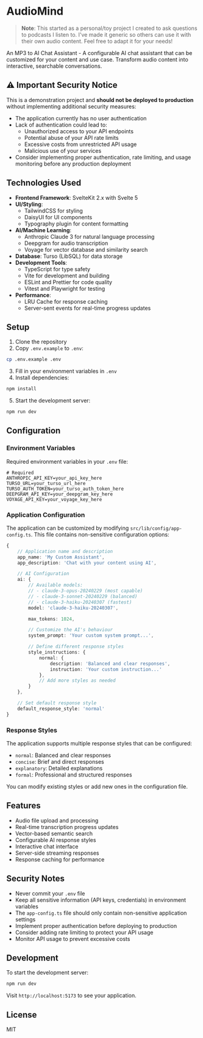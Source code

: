 # AudioMind

> **Note**: This started as a personal/toy project I created to ask
> questions to podcasts I listen to. I've made it generic so others
> can use it with their own audio content. Feel free to adapt it for
> your needs!

An MP3 to AI Chat Assistant - A configurable AI chat assistant that
can be customized for your content and use case. Transform audio
content into interactive, searchable conversations.

## ⚠️ Important Security Notice

This is a demonstration project and **should not be deployed to
production** without implementing additional security measures:

- The application currently has no user authentication
- Lack of authentication could lead to:
  - Unauthorized access to your API endpoints
  - Potential abuse of your API rate limits
  - Excessive costs from unrestricted API usage
  - Malicious use of your services
- Consider implementing proper authentication, rate limiting, and
  usage monitoring before any production deployment

## Technologies Used

- **Frontend Framework**: SvelteKit 2.x with Svelte 5
- **UI/Styling**:
  - TailwindCSS for styling
  - DaisyUI for UI components
  - Typography plugin for content formatting
- **AI/Machine Learning**:
  - Anthropic Claude 3 for natural language processing
  - Deepgram for audio transcription
  - Voyage for vector database and similarity search
- **Database**: Turso (LibSQL) for data storage
- **Development Tools**:
  - TypeScript for type safety
  - Vite for development and building
  - ESLint and Prettier for code quality
  - Vitest and Playwright for testing
- **Performance**:
  - LRU Cache for response caching
  - Server-sent events for real-time progress updates

## Setup

1. Clone the repository
2. Copy `.env.example` to `.env`:

```bash
cp .env.example .env
```

3. Fill in your environment variables in `.env`
4. Install dependencies:

```bash
npm install
```

5. Start the development server:

```bash
npm run dev
```

## Configuration

### Environment Variables

Required environment variables in your `.env` file:

```env
# Required
ANTHROPIC_API_KEY=your_api_key_here
TURSO_URL=your_turso_url_here
TURSO_AUTH_TOKEN=your_turso_auth_token_here
DEEPGRAM_API_KEY=your_deepgram_key_here
VOYAGE_API_KEY=your_voyage_key_here
```

### Application Configuration

The application can be customized by modifying
`src/lib/config/app-config.ts`. This file contains non-sensitive
configuration options:

```typescript
{
    // Application name and description
    app_name: 'My Custom Assistant',
    app_description: 'Chat with your content using AI',

    // AI Configuration
    ai: {
        // Available models:
        // - claude-3-opus-20240229 (most capable)
        // - claude-3-sonnet-20240229 (balanced)
        // - claude-3-haiku-20240307 (fastest)
        model: 'claude-3-haiku-20240307',

        max_tokens: 1024,

        // Customize the AI's behaviour
        system_prompt: 'Your custom system prompt...',

        // Define different response styles
        style_instructions: {
            normal: {
                description: 'Balanced and clear responses',
                instruction: 'Your custom instruction...'
            },
            // Add more styles as needed
        }
    },

    // Set default response style
    default_response_style: 'normal'
}
```

### Response Styles

The application supports multiple response styles that can be
configured:

- `normal`: Balanced and clear responses
- `concise`: Brief and direct responses
- `explanatory`: Detailed explanations
- `formal`: Professional and structured responses

You can modify existing styles or add new ones in the configuration
file.

## Features

- Audio file upload and processing
- Real-time transcription progress updates
- Vector-based semantic search
- Configurable AI response styles
- Interactive chat interface
- Server-side streaming responses
- Response caching for performance

## Security Notes

- Never commit your `.env` file
- Keep all sensitive information (API keys, credentials) in
  environment variables
- The `app-config.ts` file should only contain non-sensitive
  application settings
- Implement proper authentication before deploying to production
- Consider adding rate limiting to protect your API usage
- Monitor API usage to prevent excessive costs

## Development

To start the development server:

```bash
npm run dev
```

Visit `http://localhost:5173` to see your application.

## License

MIT